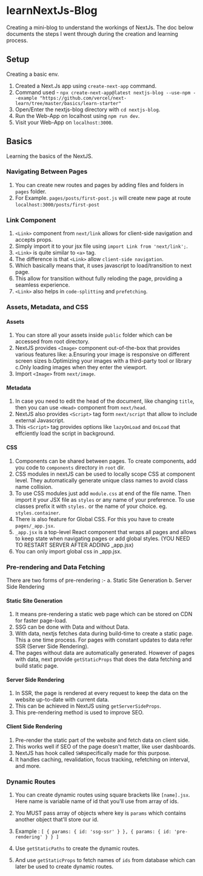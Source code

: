 # learnNextJs-Blog

Creating a mini-blog to understand the workings of NextJs.
The doc below documents the steps I went through during the creation and learning process.

## Setup

Creating a basic env.

1. Created a Next.Js app using `create-next-app` command.
2. Command used - `npx create-next-app@latest nextjs-blog --use-npm --example "https://github.com/vercel/next-learn/tree/master/basics/learn-starter"`
3. Open/Enter the nextjs-blog directory with `cd nextjs-blog`.
4. Run the Web-App on localhost using `npm run dev`.
5. Visit your Web-App on `localhost:3000`.

## Basics

Learning the basics of the NextJS.

### Navigating Between Pages

1. You can create new routes and pages by adding files and folders in `pages` folder.
2. For Example. `pages/posts/first-post.js` will create new page at route `localhost:3000/posts/first-post`

### Link Component

1. `<Link>` component from `next/link` allows for client-side navigation and accepts props.
2. Simply import it to your jsx file using `import Link from 'next/link';`.
3. `<Link>` is quite similar to `<a>` tag.
4. The difference is that `<Link>` allow `client-side navigation`.
5. Which basically means that, it uses javascript to load/transition to next page.
6. This allow for transition without fully reloding the page, providing a seamless experience.
7. `<Link>` also helps in `code-splitting` and `prefetching`.

### Assets, Metadata, and CSS

#### Assets

1. You can store all your assets inside `public` folder which can be accessed from root directory.
2. NextJS provides `<Image>` component out-of-the-box that provides various features like:
   a.Ensuring your image is responsive on different screen sizes
   b.Optimizing your images with a third-party tool or library
   c.Only loading images when they enter the viewport.
3. Import `<Image>` from `next/image`.

#### Metadata

1. In case you need to edit the head of the document, like changing `title`, then you can use `<Head>` component from `next/head`.
2. NextJS also provides `<Script>` tag form `next/script` that allow to include external Javascript.
3. This `<Script>` tag provides options like `lazyOnLoad` and `OnLoad` that effciently load the script in background.

#### CSS

1. Components can be shared between pages. To create components, add you code to `components` directory in `root` dir.
2. CSS modules in nextJS can be used to locally scope CSS at component level. They automatically generate unique class names to avoid class name collision.
3. To use CSS modules just add `module.css` at end of the file name. Then import it your JSX file as `styles` or any name of your preference. To use classes prefix it with `styles.` or the name of your choice. eg. `styles.container`.
4. There is also feature for Global CSS. For this you have to create `pages/_app.jsx`.
5. `_app.jsx` is a top-level React component that wraps all pages and allows to keep state when navigating pages or add global styles. (YOU NEED TO RESTART SERVER AFTER ADDING \_app.jsx)
6. You can only import global css in \_app.jsx.

### Pre-rendering and Data Fetching

There are two forms of pre-rendering :-
a. Static Site Generation
b. Server Side Rendering

#### Static Site Generation

1. It means pre-rendering a static web page which can be stored on CDN for faster page-load.
2. SSG can be done with Data and without Data.
3. With data, nextjs fetches data during build-time to create a static page. This a one time process. For pages with constant updates to data refer SSR (Server Side Rendering).
4. The pages without data are automatically generated. However of pages with data, next provide `getStaticProps` that does the data fetching and build static page.

#### Server Side Rendering

1. In SSR, the page is rendered at every request to keep the data on the website up-to-date with current data.
2. This can be achieved in NextJS using `getServerSideProps`.
3. This pre-rendering method is used to improve SEO.

#### Client Side Rendering

1. Pre-render the static part of the website and fetch data on client side.
2. This works well if SEO of the page doesn't matter, like user dashboards.
3. NextJS has hook called `SWR`specifically made for this purpose.
4. It handles caching, revalidation, focus tracking, refetching on interval, and more.

### Dynamic Routes

1. You can create dynamic routes using square brackets like `[name].jsx`. Here name is variable name of id that you'll use from array of ids.
2. You MUST pass array of objects where key is `params` which contains another object that'll store our id.
3. Example : `[
  {
    params: {
      id: 'ssg-ssr'
    }
  },
  {
    params: {
      id: 'pre-rendering'
    }
  }
]`

4. Use `getStaticPaths` to create the dynamic routes.
5. And use `getStaticProps` to fetch names of `ids` from database which can later be used to create dynamic routes.
